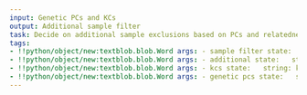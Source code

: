 ```yaml
---
input: Genetic PCs and KCs
output: Additional sample filter
task: Decide on additional sample exclusions based on PCs and relatedness
tags:
- !!python/object/new:textblob.blob.Word args: - sample filter state:   string: sample filter   pos_tag: null
- !!python/object/new:textblob.blob.Word args: - additional state:   string: additional   pos_tag: null
- !!python/object/new:textblob.blob.Word args: - kcs state:   string: kcs   pos_tag: null
- !!python/object/new:textblob.blob.Word args: - genetic pcs state:   string: genetic pcs   pos_tag: null
---
```

